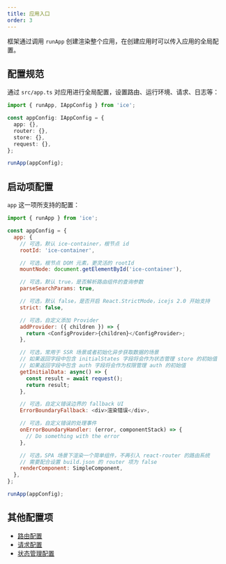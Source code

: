 ```yaml
---
title: 应用入口
order: 3
---
```


框架通过调用 `runApp` 创建渲染整个应用，在创建应用时可以传入应用的全局配置。

## 配置规范

通过 `src/app.ts` 对应用进行全局配置，设置路由、运行环境、请求、日志等：

```ts
import { runApp, IAppConfig } from 'ice';

const appConfig: IAppConfig = {
  app: {},
  router: {},
  store: {},
  request: {},
};

runApp(appConfig);
```

## 启动项配置

`app` 这一项所支持的配置：

```js
import { runApp } from 'ice';

const appConfig = {
  app: {
    // 可选，默认 ice-container，根节点 id
    rootId: 'ice-container',

    // 可选，根节点 DOM 元素，更灵活的 rootId
    mountNode: document.getElementById('ice-container'),

    // 可选，默认 true，是否解析路由组件的查询参数
    parseSearchParams: true,

    // 可选，默认 false，是否开启 React.StrictMode，icejs 2.0 开始支持
    strict: false,

    // 可选，自定义添加 Provider
    addProvider: ({ children }) => {
      return <ConfigProvider>{children}</ConfigProvider>;
    },

    // 可选，常用于 SSR 场景或者初始化异步获取数据的场景
    // 如果返回字段中包含 initialStates 字段将会作为状态管理 store 的初始值
    // 如果返回字段中包含 auth 字段将会作为权限管理 auth 的初始值
    getInitialData: async() => {
      const result = await request();
      return result;
    },

    // 可选，自定义错误边界的 fallback UI
    ErrorBoundaryFallback: <div>渲染错误</div>,

    // 可选，自定义错误的处理事件
    onErrorBoundaryHandler: (error, componentStack) => {
      // Do something with the error
    },

    // 可选，SPA 场景下渲染一个简单组件，不再引入 react-router 的路由系统
    // 需要配合设置 build.json 的 router 项为 false
    renderComponent: SimpleComponent,
  },
};

runApp(appConfig);
```

## 其他配置项

- [路由配置](/guide/basic/router.md#路由配置)
- [请求配置](/guide/basic/request.md#请求配置)
- [状态管理配置](/guide/basic/store.md#配置参数)

